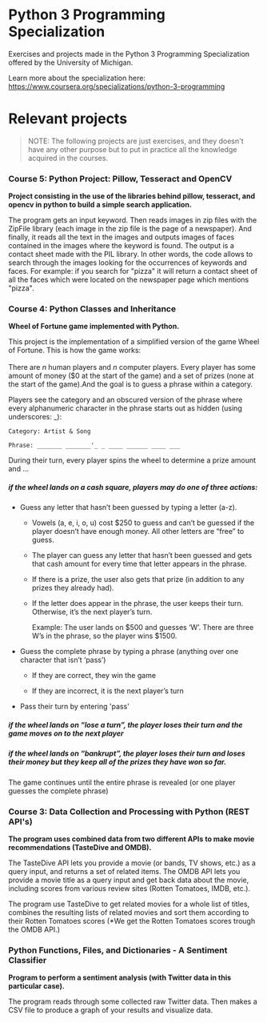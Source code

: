 # Python 3 Programming Specialization
Exercises and projects made in the Python 3 Programming Specialization offered by the University of Michigan.

Learn more about the specialization here: https://www.coursera.org/specializations/python-3-programming

# Relevant projects


> NOTE: The following projects are just exercises, and they doesn't have any other purpose but to put in practice all the knowledge acquired in the courses.

### Course 5: Python Project: Pillow, Tesseract and OpenCV

**Project consisting in the use of the libraries behind pillow, tesseract, and opencv in python to build a simple search application.**

The program gets an input keyword. Then reads images in zip files with the ZipFile library (each image in the zip file is the page of a newspaper). And finally, it reads all the text in the images and outputs images of faces contained in the images where the keyword is found. The output is a contact sheet made with the PIL library.
In other words, the code allows to search through the images looking for the occurrences of keywords and faces. 
For example: if you search for "pizza" it will return a contact sheet of all the faces which were located on the newspaper page which mentions "pizza".

### Course 4: Python Classes and Inheritance

**Wheel of Fortune game implemented with Python.**

This project is the implementation of a simplified version of the game Wheel of Fortune. This is how the game works:
<br/>
<br/>
There are <em>n</em> human players and <em>n</em> computer players. Every player has some amount of money ($0 at the start of the game) and a set of prizes (none at the start of the game).And the goal is to guess a phrase within a category. 

Players see the category and an obscured version of the phrase where every alphanumeric character in the phrase starts out as hidden (using underscores: _):
```
Category: Artist & Song

Phrase: _______ _______'_ _ ____ ______ ____ ___
```

During their turn, every player spins the wheel to determine a prize amount and ...

##### if the wheel lands on a cash square, players may do one of three actions:

- Guess any letter that hasn’t been guessed by typing a letter (a-z).
  - Vowels (a, e, i, o, u) cost $250 to guess and can’t be guessed if the player doesn’t have enough money. All other letters are “free” to guess.
  
  - The player can guess any letter that hasn’t been guessed and gets that cash amount for every time that letter appears in the phrase.
  
  - If there is a prize, the user also gets that prize (in addition to any prizes they already had).
  
  - If the letter does appear in the phrase, the user keeps their turn. Otherwise, it’s the next player’s turn.
  
    Example: The user lands on $500 and guesses ‘W’. There are three W’s in the phrase, so the player wins $1500.

- Guess the complete phrase by typing a phrase (anything over one character that isn’t ‘pass’)
  - If they are correct, they win the game
  
  - If they are incorrect, it is the next player’s turn

- Pass their turn by entering 'pass'

##### if the wheel lands on “lose a turn”, the player loses their turn and the game moves on to the next player

##### if the wheel lands on “bankrupt”, the player loses their turn and loses their money but they keep all of the prizes they have won so far.

The game continues until the entire phrase is revealed (or one player guesses the complete phrase)


### Course 3: Data Collection and Processing with Python (REST API's)

**The program uses combined data from two different APIs to make movie recommendations (TasteDive and OMDB).**

The TasteDive API lets you provide a movie (or bands, TV shows, etc.) as a query input, and returns a set of related items. The OMDB API lets you provide a movie title as a query input and get back data about the movie, including scores from various review sites (Rotten Tomatoes, IMDB, etc.).

The program use TasteDive to get related movies for a whole list of titles, combines the resulting lists of related movies and sort them according to their Rotten Tomatoes scores (*We get the Rotten Tomatoes scores trough the OMDB API.)


### Python Functions, Files, and Dictionaries - A Sentiment Classifier

**Program to perform a sentiment analysis (with Twitter data in this particular case).**

The program reads through some collected raw Twitter data. Then makes a CSV file to produce a graph of your results and visualize data.

